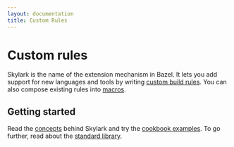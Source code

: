 ```yaml
---
layout: documentation
title: Custom Rules
---
```


# Custom rules
Skylark is the name of the extension mechanism in Bazel. It lets you add support
for new languages and tools by writing [custom build rules](rules.md). You can
also compose existing rules into [macros](macros.md).

## Getting started

Read the [concepts](concepts.md) behind Skylark and try the
[cookbook examples](cookbook.md). To go further, read about the
[standard library](lib/globals.html).


